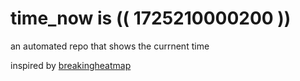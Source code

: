 # time_now is (( 1725210000200 ))

an automated repo that shows the currnent time

inspired by [breakingheatmap](https://github.com/breakingheatmap/breakingheatmap)